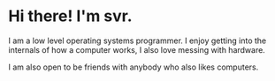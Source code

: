 # Hi there! I'm svr.

I am a low level operating systems programmer. I enjoy getting into the internals
of how a computer works, I also love messing with hardware.

I am also open to be friends with anybody who also likes computers.
